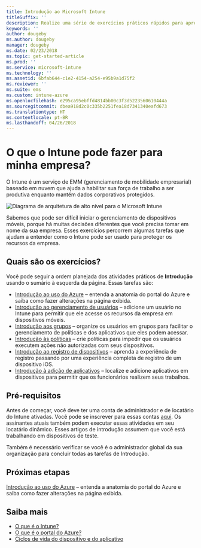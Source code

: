 ```yaml
---
title: Introdução ao Microsoft Intune
titleSuffix: ''
description: Realize uma série de exercícios práticos rápidos para aprender mais sobre o Intune.
keywords: ''
author: dougeby
ms.author: dougeby
manager: dougeby
ms.date: 02/23/2018
ms.topic: get-started-article
ms.prod: ''
ms.service: microsoft-intune
ms.technology: ''
ms.assetid: 6bfab644-c1e2-4154-a254-e95b9a1d75f2
ms.reviewer: ''
ms.suite: ems
ms.custom: intune-azure
ms.openlocfilehash: e295ca95ebffd4814bb00c3f3d5223560610444a
ms.sourcegitcommit: dbea918d2c0c335b2251fea18d7341340eafd673
ms.translationtype: HT
ms.contentlocale: pt-BR
ms.lasthandoff: 04/26/2018
---
```

# <a name="what-can-intune-do-for-my-company"></a>O que o Intune pode fazer para minha empresa?

O Intune é um serviço de EMM (gerenciamento de mobilidade empresarial) baseado em nuvem que ajuda a habilitar sua força de trabalho a ser produtiva enquanto mantém dados corporativos protegidos.

![Diagrama de arquitetura de alto nível para o Microsoft Intune](/intune/media/intunearchitecture.svg)

Sabemos que pode ser difícil iniciar o gerenciamento de dispositivos móveis, porque há muitas decisões diferentes que você precisa tomar em nome da sua empresa. Esses exercícios percorrem algumas tarefas que ajudam a entender como o Intune pode ser usado para proteger os recursos da empresa.

## <a name="what-are-the-exercises"></a>Quais são os exercícios?

Você pode seguir a ordem planejada dos atividades práticos de __Introdução__ usando o sumário à esquerda da página. Essas tarefas são:

* [Introdução ao uso do Azure](get-started-azure.md) – entenda a anatomia do portal do Azure e saiba como fazer alterações na página exibida.
* [Introdução ao gerenciamento de usuários](get-started-users.md) – adicione um usuário no Intune para permitir que ele acesse os recursos da empresa em dispositivos móveis.
* [Introdução aos grupos](get-started-groups.md) – organize os usuários em grupos para facilitar o gerenciamento de políticas e dos aplicativos que eles podem acessar.
* [Introdução às políticas](get-started-policies.md) – crie políticas para impedir que os usuários executem ações não autorizadas com seus dispositivos.
* [Introdução ao registro de dispositivos](get-started-enroll.md) – aprenda a experiência de registro passando por uma experiência completa de registro de um dispositivo iOS.
* [Introdução à adição de aplicativos](get-started-apps.md) – localize e adicione aplicativos em dispositivos para permitir que os funcionários realizem seus trabalhos.

## <a name="prerequisites"></a>Pré-requisitos

Antes de começar, você deve ter uma conta de administrador e de locatário do Intune ativadas. Você pode se inscrever para essas contas [aqui](https://portal.office.com/Signup/Signup.aspx?OfferId=40BE278A-DFD1-470a-9EF7-9F2596EA7FF9&dl=INTUNE_A&ali=1#0%20). Os assinantes atuais também podem executar essas atividades em seu locatário dinâmico. Esses artigos de introdução assumem que você está trabalhando em dispositivos de teste.

Também é necessário verificar se você é o administrador global da sua organização para concluir todas as tarefas de Introdução.

## <a name="next-steps"></a>Próximas etapas

[Introdução ao uso do Azure](get-started-azure.md) – entenda a anatomia do portal do Azure e saiba como fazer alterações na página exibida.

## <a name="learn-more"></a>Saiba mais

* [O que é o Intune?](introduction-intune.md)
* [O que é o portal do Azure?](what-is-intune.md)
* [Ciclos de vida do dispositivo e do aplicativo](introduction-device-app-lifecycles.md)
